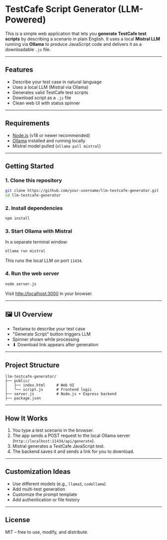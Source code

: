 #  TestCafe Script Generator (LLM-Powered)

This is a simple web application that lets you **generate TestCafe test scripts** by describing a scenario in plain English. It uses a local **Mistral LLM** running via **Ollama** to produce JavaScript code and delivers it as a downloadable `.js` file.

---

##  Features

-  Describe your test case in natural language  
-  Uses a local LLM (Mistral via Ollama)  
-  Generates valid TestCafe test scripts  
-  Download script as a `.js` file  
-  Clean web UI with status spinner  

---

##  Requirements

- [Node.js](https://nodejs.org/) (v18 or newer recommended)
- [Ollama](https://ollama.com/) installed and running locally
- Mistral model pulled (`ollama pull mistral`)

---

##  Getting Started

### 1. Clone this repository

```bash
git clone https://github.com/your-username/llm-testcafe-generator.git
cd llm-testcafe-generator
```

### 2. Install dependencies

```bash
npm install
```

### 3. Start Ollama with Mistral

In a separate terminal window:

```bash
ollama run mistral
```

This runs the local LLM on port `11434`.

### 4. Run the web server

```bash
node server.js
```

Visit [http://localhost:3000](http://localhost:3000) in your browser.

---

## 🖼 UI Overview

-  Textarea to describe your test case  
-  "Generate Script" button triggers LLM  
-  Spinner shown while processing  
- ⬇ Download link appears after generation  

---

##  Project Structure

```
llm-testcafe-generator/
├── public/
│   ├── index.html     # Web UI
│   └── script.js      # Frontend logic
├── server.js          # Node.js + Express backend
├── package.json
```

---

##  How It Works

1. You type a test scenario in the browser.
2. The app sends a POST request to the local Ollama server (`http://localhost:11434/api/generate`).
3. Mistral generates a TestCafe JavaScript test.
4. The backend saves it and sends a link for you to download.

---

##  Customization Ideas

- Use different models (e.g., `llama3`, `codellama`)
- Add multi-test generation
- Customize the prompt template
- Add authentication or file history

---

##  License

MIT – free to use, modify, and distribute.
